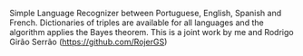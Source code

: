 Simple Language Recognizer between Portuguese, English, Spanish and French. Dictionaries of triples are available for all languages and the algorithm applies the Bayes theorem.
This is a joint work by me and Rodrigo Girão Serrão (https://github.com/RojerGS)
